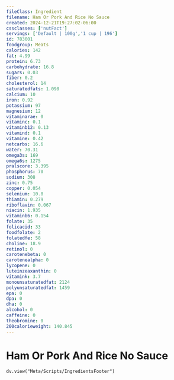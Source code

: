```yaml
---
fileClass: Ingredient
filename: Ham Or Pork And Rice No Sauce
created: 2024-12-21T19:27:02-06:00
cssclasses: ['nutFact']
servings: ['Default | 100g','1 cup | 196']
id: 783001
foodgroup: Meats
calories: 142
fat: 4.99
protein: 6.73
carbohydrate: 16.8
sugars: 0.03
fiber: 0.2
cholesterol: 14
saturatedfats: 1.098
calcium: 10
iron: 0.92
potassium: 97
magnesium: 12
vitaminarae: 0
vitaminc: 0.1
vitaminb12: 0.13
vitamind: 0.1
vitamine: 0.42
netcarbs: 16.6
water: 70.31
omega3s: 169
omega6s: 1275
pralscore: 3.395
phosphorus: 70
sodium: 308
zinc: 0.75
copper: 0.054
selenium: 10.8
thiamin: 0.279
riboflavin: 0.067
niacin: 1.935
vitaminb6: 0.154
folate: 35
folicacid: 33
foodfolate: 2
folatedfe: 58
choline: 18.9
retinol: 0
carotenebeta: 0
carotenealpha: 0
lycopene: 0
luteinzeaxanthin: 0
vitamink: 3.7
monounsaturatedfat: 2124
polyunsaturatedfat: 1459
epa: 0
dpa: 0
dha: 0
alcohol: 0
caffeine: 0
theobromine: 0
200calorieweight: 140.845
---
```


# Ham Or Pork And Rice No Sauce

```dataviewjs
dv.view("Meta/Scripts/IngredientsFooter")
```